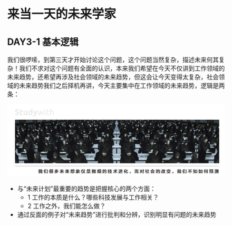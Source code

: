 # 来当一天的未来学家

## DAY3-1 基本逻辑

我们很啰嗦，到第三天才开始讨论这个问题，这个问题当然复杂，描述未来何其复杂！我们不求对这个问题有全面的认识，本来我们希望在今天不仅讲到工作领域的未来趋势，还希望再涉及社会领域的未来趋势，但这会让今天变得太复杂，社会领域的未来趋势我们之后择机再讲，今天主要集中在工作领域的未来趋势，逻辑是两条：

![](/assets/17.jpg)

* 与“未来计划”最重要的趋势是把握核心的两个方面：
  * 1 工作的本质是什么？哪些科技发展与工作相关？
  * 2 工作之外，我们能怎么做？
* 通过反面的例子对“未来趋势”进行批判和分辨，识别明显有问题的未来趋势



